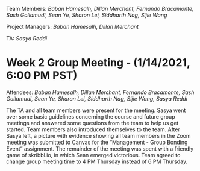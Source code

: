 Team Members: *Baban Hamesalh, Dillan Merchant, Fernando Bracamonte, Sash Gollamudi, Sean Ye, Sharon Lei, Siddharth Nag, Sijie Wang*

Project Managers: *Baban Hamesalh, Dillan Merchant*

TA: *Sasya Reddi*

# Week 2 Group Meeting - (1/14/2021, 6:00 PM PST)

Attendees: *Baban Hamesalh, Dillan Merchant, Fernando Bracamonte, Sash Gollamudi, Sean Ye, Sharon Lei, Siddharth Nag, Sijie Wang, Sasya Reddi*

The TA and all team members were present for the meeting. Sasya went over some basic guidelines concerning the course and future group meetings and answered some questions from the team to help us get started. Team members also introduced themselves to the team. After Sasya left, a picture with evidence showing all team members in the Zoom meeting was submitted to Canvas for the “Management - Group Bonding Event” assignment. The remainder of the meeting was spent with a friendly game of skribbl.io, in which Sean emerged victorious. Team agreed to change group meeting time to 4 PM Thursday instead of 6 PM Thursday.



